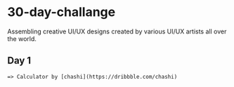 # 30-day-challange
Assembling creative UI/UX designs created by various UI/UX artists all over the world.

## Day 1
    => Calculator by [chashi](https://dribbble.com/chashi)
